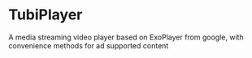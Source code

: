 # TubiPlayer
A media streaming video player based on ExoPlayer from google, with convenience methods for ad supported content
